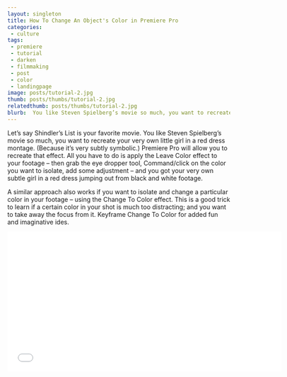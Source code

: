 ```yaml
---
layout: singleton
title: How To Change An Object's Color in Premiere Pro
categories:
 - culture
tags:
 - premiere
 - tutorial
 - darken
 - filmmaking
 - post
 - color
 - landingpage
image: posts/tutorial-2.jpg
thumb: posts/thumbs/tutorial-2.jpg
relatedthumb: posts/thumbs/tutorial-2.jpg
blurb:  You like Steven Spielberg’s movie so much, you want to recreate your very own little girl in a red dress montage...
---
```


Let’s say Shindler’s List is your favorite movie. You like Steven Spielberg’s movie so much, you want to recreate your very own little girl in a red dress montage. (Because it’s very subtly symbolic.) Premiere Pro will allow you to recreate that effect. All you have to do is apply the Leave Color effect to your footage – then grab the eye dropper tool, Command/click on the color you want to isolate, add some adjustment – and you got your very own subtle girl in a red dress jumping out from black and white footage.

A similar approach also works if you want to isolate and change a particular color in your footage – using the Change To Color effect. This is a good trick to learn if a certain color in your shot is much too distracting; and you want to take away the focus from it. Keyframe
Change To Color for added fun and imaginative ides.


<iframe class="youtube" width="620" height="315" src="//www.youtube.com/embed/YWQyF9MtPAc" frameborder="0" allowfullscreen></iframe>